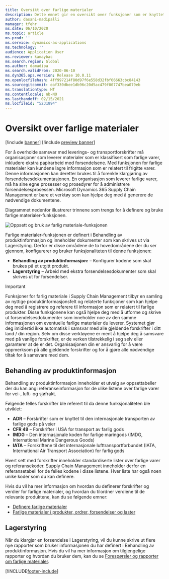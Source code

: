 ```yaml
---
title: Oversikt over farlige materialer
description: Dette emnet gir en oversikt over funksjoner som er knyttet til håndtering og dokumentasjon av farlige materialer under produktinformasjonsbehandling og lagerstyring.
author: dasani-madipalli
manager: tfehr
ms.date: 06/10/2020
ms.topic: article
ms.prod: ''
ms.service: dynamics-ax-applications
ms.technology: ''
audience: Application User
ms.reviewer: kamaybac
ms.search.region: Global
ms.author: damadipa
ms.search.validFrom: 2020-06-10
ms.dyn365.ops.version: Release 10.0.11
ms.openlocfilehash: 4ff997214f80d97f6e558d32fbf66663cbc84143
ms.sourcegitcommit: eaf330dbee1db96c20d5ac479f007747bea079eb
ms.translationtype: HT
ms.contentlocale: nb-NO
ms.lasthandoff: 02/15/2021
ms.locfileid: "5231894"
---
```

# <a name="hazardous-materials-overview"></a>Oversikt over farlige materialer

[!include [banner](../includes/banner.md)]
[!include [preview banner](../includes/preview-banner.md)]

For å overholde samsvar med leverings- og transportforskrifter må organisasjoner som leverer materialer som er klassifisert som farlige varer, inkludere ekstra papirarbeid med forsendelsene. Med funksjonen for farlige materialer kan kundene lagre informasjon som er relatert til frigitte varer. Denne informasjonen kan deretter brukes til å forenkle klargjøring av forsendelsesdokumentasjonen. En organisasjon som leverer farlige varer, må ha sine egne prosesser og prosedyrer for å administrere forsendelsesprosessen. Microsoft Dynamics 365 Supply Chain Management er bare et verktøy som kan hjelpe deg med å generere de nødvendige dokumentene.

Diagrammet nedenfor illustrerer trinnene som trengs for å definere og bruke farlige materialer-funksjonen.

![Oppsett og bruk av farlig materiale-funksjonen](media/hazmat-overview.png "Oppsett og bruk av farlig materiale-funksjonen")

Farlige materialer-funksjonen er definert i Behandling av produktinformasjon og inneholder dokumenter som kan skrives ut via Lagerstyring. Derfor er disse områdene de to hovedområdene der du ser gjennom, konfigurerer og bruker funksjonaliteten til denne funksjonen:

- **Behandling av produktinformasjon:** – Konfigurer kodene som skal brukes på et utgitt produkt.
- **Lagerstyring** – Arbeid med ekstra forsendelsesdokumenter som skal skrives ut for forsendelser.

> [!IMPORTANT]
> Funksjoner for farlig materiale i Supply Chain Management tilbyr en samling av nyttige produktinformasjonsfelt og relaterte funksjoner som kan hjelpe deg med å registrere og referere til informasjon som er relatert til farlige produkter. Disse funksjonene kan også hjelpe deg med å utforme og skrive ut forsendelsesdokumenter som inneholder noe av den samme informasjonen om eventuelle farlige materialer du leverer. Systemet gjør deg imidlertid ikke automatisk i samsvar med alle gjeldende forskrifter i ditt land / din region. Selv om disse verktøyene er ment å hjelpe deg å samsvare med på vanlige forskrifter, er de verken tilstrekkelig i seg selv eller garanterer at de er det. Organisasjonen din er ansvarlig for å være oppmerksom på alle gjeldende forskrifter og for å gjøre alle nødvendige tiltak for å samsvare med dem.

## <a name="product-information-management"></a>Behandling av produktinformasjon

Behandling av produktinformasjon inneholder et utvalg av oppsettabeller der du kan angi referanseinformasjon for de ulike listene over farlige varer for vei-, luft- og sjøfrakt.

Følgende felles forskrifter ble referert til da denne funksjonaliteten ble utviklet:

- **ADR** – Forskrifter som er knyttet til den internasjonale transporten av farlige gods på veier
- **CFR 49** – Forskrifter i USA for transport av farlig gods
- **IMDG** – Den internasjonale koden for farlige maringods (IMDG, International Marine Dangerous Goods)
- **IATA** – Forskriftene til det internasjonale lufttransportforbundet (IATA, International Air Transport Association) for farlig gods

Hvert sett med forskrifter inneholder standardiserte lister over farlige varer og referansekoder. Supply Chain Management inneholder derfor en referansetabell for de felles kodene i disse listene. Hver liste har også noen unike koder som du kan definere.

Hvis du vil ha mer informasjon om hvordan du definerer forskrifter og verdier for farlige materialer, og hvordan du tilordner verdiene til de relevante produktene, kan du se følgende emner:

- [Definere farlige materialer](hazmat-setup.md)
- [Farlige materialer i produkter, ordrer, forsendelser og laster](hazmat-items.md)

## <a name="warehouse-management"></a>Lagerstyring

Når du klargjør en forsendelse i Lagerstyring, vil du kunne skrive ut flere nye rapporter som bruker informasjonen du har definert i Behandling av produktinformasjon. Hvis du vil ha mer informasjon om tilgjengelige rapporter og hvordan du bruker dem, kan du se [Forespørsler og rapporter om farlige materialer](hazmat-reports.md).


[!INCLUDE[footer-include](../../includes/footer-banner.md)]